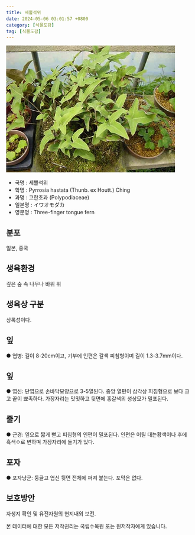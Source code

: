 ```yaml
---
title: 세뿔석위
date: 2024-05-06 03:01:57 +0800
category: [식물도감]
tag: [식물도감]
---
```




![세뿔석위](/assets/img/fileUpload/plants/basic/Polypodiaceae/Pyrrosia/4296/1_th2.JPG)
- 국명 : 세뿔석위
- 학명 : Pyrrosia hastata (Thunb. ex Houtt.) Ching
- 과명 : 고란초과 (Polypodiaceae)
- 일본명 : イワオモダカ
- 영문명 : Three-finger tongue fern


## 분포
일본, 중국
## 생육환경
깊은 숲 속 나무나 바위 위 
## 생육상 구분
상록성이다. 
## 잎
● 엽병: 길이 8-20cm이고, 기부에 인편은 갈색 피침형이며 길이 1.3-3.7mm이다.
## 잎
● 엽신: 단엽으로 손바닥모양으로 3-5열된다. 중앙 열편이 삼각상 피침형으로 보다 크고 끝이 뾰족하다. 가장자리는 밋밋하고 뒷면에 홍갈색의 성상모가 밀포된다. 
## 줄기
● 근경: 옆으로 짧게 뻗고 피침형의 인편이 밀포된다. 인편은 어릴 대는황색이나 후에 흑색ㅇ로 변하며 가장자리에 돌기가 있다. 
## 포자
● 포자낭군: 둥글고 엽신 뒷면 전체에 퍼져 붙는다. 포막은 없다. 
## 보호방안
자생지 확인 및 유전자원의 현지내외 보전.






본 데이터에 대한 모든 저작권리는 국립수목원 또는 원저작자에게 있습니다.
